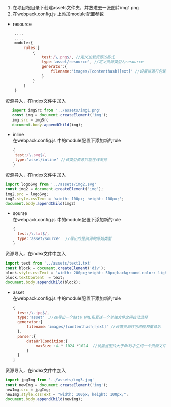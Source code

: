  
1.  在项目根目录下创建assets文件夹，并放进去一张图片img1.png
2.  在webpack.config.js 上添加module配置参数
+ resource
```javascript
	....
	....
	module:{
		rules:[
			{
				test:/\.png$/, //定义加载资源的格式
				type:'asset/resource', //定义资源类型为resource
				generator:{
					filename:'images/[contenthash][ext]' //设置资源打包路径和重命名
				}
			}
		]
	}
```
资源导入，在index文件中加入
 ```javascript
	import imgSrc from '../assets/img1.png'
	const img = document.createElement('img');
	img.src = imgSrc
	document.body.appendChild(img);
 ```
+ inline  
在webpack.config.js 中的module配置下添加新的rule
   ```javascript
   {
   	test:/\.svg$/,
   	type:'asset/inline' //该类型资源只能在线浏览
   }
   ```
资源导入，在index文件中加入
   ```javascript
   import logoSvg from '../assets/img2.svg'
   const img2 = document.createElement('img');
   img2.src = logoSvg;
   img2.style.cssText = 'width: 100px; height: 100px;';
   document.body.appendChild(img2)
   ```
+ sourse  
在webpack.config.js 中的module配置下添加新的rule
  ```javascript
  {
  	test:/\.txt$/,
  	type:'asset/source'  //导出的是资源的原始类型
  }
  ```
资源导入，在index文件中加入
  ```javascript
  import text from '../assets/text1.txt'
  const block = document.createElement('div');
  block.style.cssText = 'width: 200px;height: 50px;background-color: lightpink;'
  block.textContent  = text;
  document.body.appendChild(block);
  ```
  
+ asset  
在webpack.config.js 中的module配置下添加新的rule
  ```javascript
  {
  	test:/\.jpg$/,
  	type:'asset' ,//在导出一个data URL和发送一个单独文件之间自动选择
  	generator:{
  		filename:'images/[contenthash][ext]' //设置资源打包路径和重命名
  	},
  	parser:{
  		dataUrlCondition:{
  			maxSize :4 * 1024 *1024  //设置当图片大于4M时才生成一个资源文件
  		}
  	}
  }
  ```
资源导入，在index文件中加入
  ```javascript
  import jpgImg from '../assets/img3.jpg'
  const newImg = document.createElement('img');
  newImg.src = jpgImg;
  newImg.style.cssText = "width: 100px; height: 100px;";
  document.body.appendChild(newImg);
  ```